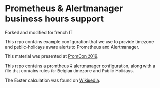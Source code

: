 # Prometheus & Alertmanager business hours support

Forked and modified for french IT

This repo contains example configuration that we use to provide timezone and
public-holidays aware alerts to Prometheus and Alertmanager.

This material was presented at [PromCon
2019](https://promcon.io/2019-munich/talks/improved-alerting-with-prometheus-and-alertmanager/).

This repo contains a promtheus & alertmanager configuration, along with a file
that contains rules for Belgian timezone and Public Holidays.

The Easter calculation was found on [Wikipedia](https://en.wikipedia.org/wiki/Computus).
